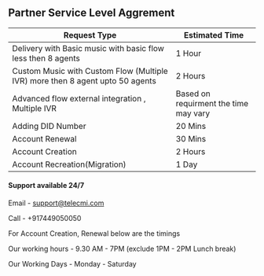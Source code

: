 ## Partner Service Level Aggrement

| Request Type | Estimated Time         |
| ---          | ---                    |
| Delivery with Basic music with basic flow less then 8 agents | 1 Hour  |
| Custom Music with Custom Flow (Multiple IVR) more then 8 agent upto 50 agents | 2 Hours |
| Advanced flow external integration , Multiple IVR | Based on requirment the time may vary |
| Adding DID Number | 20 Mins |
| Account Renewal   | 30 Mins |
| Account Creation  | 2 Hours  | 
| Account Recreation(Migration)| 1 Day   | 



#### Support available 24/7

Email - support@telecmi.com

Call - +917449050050

For Account Creation, Renewal below are the timings

Our working hours -  9.30 AM - 7PM (exclude 1PM - 2PM Lunch break)

Our Working Days - Monday - Saturday